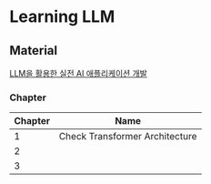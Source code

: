 # Learning LLM

## Material
[LLM을 활용한 실전 AI 애플리케이션 개발](https://github.com/onlybooks/llm/tree/main)

### Chapter
| Chapter | Name |
| :--- | ---- | 
| 1    | Check Transformer Architecture  |
| 2    |  |
| 3    |  |
